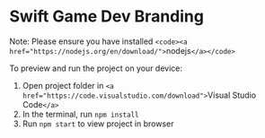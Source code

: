 # Swift Game Dev Branding

  Note: Please ensure you have installed `<code><a href="https://nodejs.org/en/download/">`nodejs`</a></code>`

  To preview and run the project on your device:

1) Open project folder in `<a href="https://code.visualstudio.com/download">`Visual Studio Code`</a>`
2) In the terminal, run `npm install`
3) Run `npm start` to view project in browser

